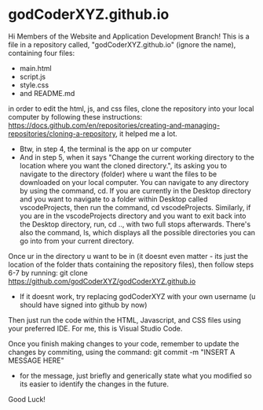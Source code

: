 # godCoderXYZ.github.io
Hi Members of the Website and Application Development Branch! This is a file in a repository called, "godCoderXYZ.github.io" (ignore the name), containing four files:
- main.html
- script.js
- style.css
- and README.md

in order to edit the html, js, and css files, clone the repository into your local computer by following these instructions: https://docs.github.com/en/repositories/creating-and-managing-repositories/cloning-a-repository, it helped me a lot.

- Btw, in step 4, the terminal is the app on ur computer
- And in step 5, when it says "Change the current working directory to the location where you want the cloned directory.", its asking you to navigate to the directory (folder) where u want the files to be downloaded on your local computer. You can navigate to any directory by using the command, cd. If you are currently in the Desktop directory and you want to navigate to a folder within Desktop called vscodeProjects, then run the command, cd vscodeProjects. Similarly, if you are in the vscodeProjects directory and you want to exit back into the Desktop directory, run, cd .., with two full stops afterwards. There's also the command, ls, which displays all the possible directories you can go into from your current directory.

Once ur in the directory u want to be in (it doesnt even matter - its just the location of the folder thats containing the repository files), then follow steps 6-7 by running:
git clone https://github.com/godCoderXYZ/godCoderXYZ.github.io
- If it doesnt work, try replacing godCoderXYZ with your own username (u should have signed into github by now)

Then just run the code within the HTML, Javascript, and CSS files using your preferred IDE. For me, this is Visual Studio Code.

Once you finish making changes to your code, remember to update the changes by commiting, using the command:
git commit -m "INSERT A MESSAGE HERE"
- for the message, just briefly and generically state what you modified so its easier to identify the changes in the future.

Good Luck!
